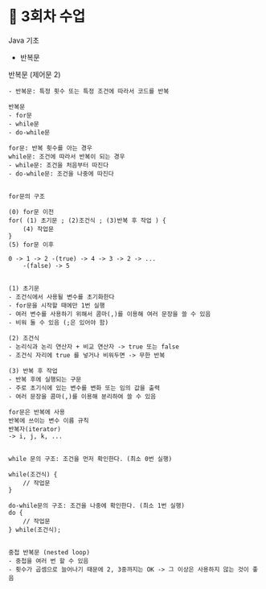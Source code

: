 # 📅 3회차 수업

Java 기초

- 반복문


반복문 (제어문 2)

    - 반복문: 특정 횟수 또는 특정 조건에 따라서 코드를 반복

    반복문
    - for문
    - while문
    - do-while문

    for문: 반복 횟수를 아는 경우
    while문: 조건에 따라서 반복이 되는 경우
    - while문: 조건을 처음부터 따진다
    - do-while문: 조건을 나중에 따진다


    for문의 구조

    (0) for문 이전
    for( (1) 초기문 ; (2)조건식 ; (3)반복 후 작업 ) {
        (4) 작업문
    }
    (5) for문 이후

    0 -> 1 -> 2 -(true) -> 4 -> 3 -> 2 -> ...
        -(false) -> 5


    (1) 초기문
    - 조건식에서 사용될 변수를 초기화한다
    - for문을 시작할 때에만 1번 실행
    - 여러 변수를 사용하기 위해서 콤마(,)를 이용해 여러 문장을 쓸 수 있음
    - 비워 둘 수 있음 (;은 있어야 함)

    (2) 조건식
    - 논리식과 논리 연산자 + 비교 연산자 -> true 또는 false
    - 조건식 자리에 true 를 넣거나 비워두면 -> 무한 반복

    (3) 반복 후 작업
    - 반복 후에 실행되는 구문
    - 주로 초기식에 있는 변수를 변화 또는 임의 값을 출력
    - 여러 문장을 콤마(,)를 이용해 분리하여 쓸 수 있음

    for문은 반복에 사용
    반복에 쓰이는 변수 이름 규칙
    반복자(iterator)
    -> i, j, k, ...


    while 문의 구조: 조건을 먼저 확인한다. (최소 0번 실행)

    while(조건식) {
        // 작업문
    }

    do-while문의 구조: 조건을 나중에 확인한다. (최소 1번 실행)
    do {
        // 작업문
    } while(조건식);


    중첩 반복문 (nested loop)
    - 중첩을 여러 번 할 수 있음
    - 횟수가 곱셈으로 늘어나기 때문에 2, 3중까지는 OK -> 그 이상은 사용하지 않는 것이 좋음  
